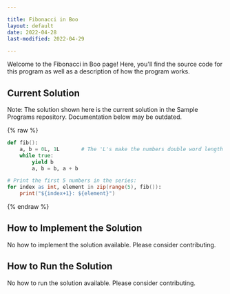 ```yaml
---

title: Fibonacci in Boo
layout: default
date: 2022-04-28
last-modified: 2022-04-29

---
```


Welcome to the Fibonacci in Boo page! Here, you'll find the source code for this program as well as a description of how the program works.

## Current Solution

Note: The solution shown here is the current solution in the Sample Programs repository. Documentation below may be outdated.

{% raw %}

```Boo
def fib():
    a, b = 0L, 1L       # The 'L's make the numbers double word length (typically 64 bits)
    while true:
        yield b
        a, b = b, a + b

# Print the first 5 numbers in the series:
for index as int, element in zip(range(5), fib()):
    print("${index+1}: ${element}")

```

{% endraw %}

## How to Implement the Solution

No how to implement the solution available. Please consider contributing.

## How to Run the Solution

No how to run the solution available. Please consider contributing.